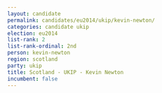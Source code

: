 ```yaml
---
layout: candidate
permalink: candidates/eu2014/ukip/kevin-newton/
categories: candidate ukip
election: eu2014
list-rank: 2
list-rank-ordinal: 2nd
person: kevin-newton
region: scotland
party: ukip
title: Scotland - UKIP - Kevin Newton
incumbent: false
---
```

